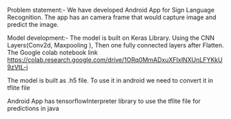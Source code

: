 Problem statement:-
We have developed Android App for Sign Language Recognition. The app has an camera frame that would capture image and predict the image.

Model development:-
The model is built on Keras Library. Using the CNN Layers(Conv2d,  Maxpooling ), Then one fully connected layers after Flatten.
The Google colab notebook link https://colab.research.google.com/drive/1ORq0MmADxuXFIxINXUnLFYKkU9zVtL-j

The model is built as .h5 file. To use it in android we need to convert it in tflite file

Android App has tensorflowInterpreter library to use the tflite file for predictions in java 
